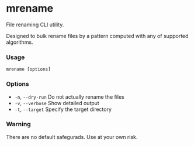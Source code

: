 # mrename

File renaming CLI utility.

Designed to bulk rename files by a pattern computed with any of supported algorithms.

### Usage

```shell script
mrename [options]
```

### Options

- `-n`, `--dry-run` Do not actually rename the files
- `-v`, `--verbose` Show detailed output
- `-t`, `--target` Specify the target directory

### Warning

There are no default safegurads. Use at your own risk.
